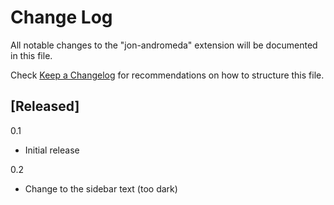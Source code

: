 # Change Log

All notable changes to the "jon-andromeda" extension will be documented in this file.

Check [Keep a Changelog](http://keepachangelog.com/) for recommendations on how to structure this file.

## [Released]

0.1 
- Initial release

0.2
- Change to the sidebar text (too dark)